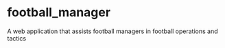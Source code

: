 # football_manager
A web application  that assists football managers in football operations and tactics
